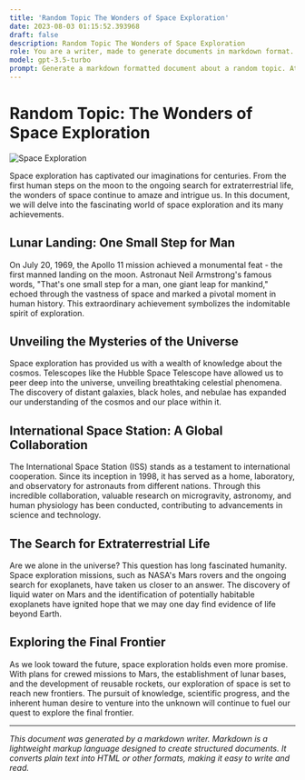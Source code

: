 ```yaml
---
title: 'Random Topic The Wonders of Space Exploration'
date: 2023-08-03 01:15:52.393968
draft: false
description: Random Topic The Wonders of Space Exploration
role: You are a writer, made to generate documents in markdown format. It is very important that all of the documents you generate are in valid markdown format.
model: gpt-3.5-turbo
prompt: Generate a markdown formatted document about a random topic. At the bottom, include a disclaimer explaining that the document was generated by you. The first line of the document should be the title. Make sure that the entire document is in proper markdown format, using a mix of various tags to make the document visually appealing.
---
```


# Random Topic: The Wonders of Space Exploration

![Space Exploration](https://images.unsplash.com/photo-1606773345351-8058645cfbbe)

Space exploration has captivated our imaginations for centuries. From the first human steps on the moon to the ongoing search for extraterrestrial life, the wonders of space continue to amaze and intrigue us. In this document, we will delve into the fascinating world of space exploration and its many achievements.

## Lunar Landing: One Small Step for Man

On July 20, 1969, the Apollo 11 mission achieved a monumental feat - the first manned landing on the moon. Astronaut Neil Armstrong's famous words, "That's one small step for a man, one giant leap for mankind," echoed through the vastness of space and marked a pivotal moment in human history. This extraordinary achievement symbolizes the indomitable spirit of exploration.

## Unveiling the Mysteries of the Universe

Space exploration has provided us with a wealth of knowledge about the cosmos. Telescopes like the Hubble Space Telescope have allowed us to peer deep into the universe, unveiling breathtaking celestial phenomena. The discovery of distant galaxies, black holes, and nebulae has expanded our understanding of the cosmos and our place within it.

## International Space Station: A Global Collaboration

The International Space Station (ISS) stands as a testament to international cooperation. Since its inception in 1998, it has served as a home, laboratory, and observatory for astronauts from different nations. Through this incredible collaboration, valuable research on microgravity, astronomy, and human physiology has been conducted, contributing to advancements in science and technology.

## The Search for Extraterrestrial Life

Are we alone in the universe? This question has long fascinated humanity. Space exploration missions, such as NASA's Mars rovers and the ongoing search for exoplanets, have taken us closer to an answer. The discovery of liquid water on Mars and the identification of potentially habitable exoplanets have ignited hope that we may one day find evidence of life beyond Earth.

## Exploring the Final Frontier

As we look toward the future, space exploration holds even more promise. With plans for crewed missions to Mars, the establishment of lunar bases, and the development of reusable rockets, our exploration of space is set to reach new frontiers. The pursuit of knowledge, scientific progress, and the inherent human desire to venture into the unknown will continue to fuel our quest to explore the final frontier.

---

*This document was generated by a markdown writer. Markdown is a lightweight markup language designed to create structured documents. It converts plain text into HTML or other formats, making it easy to write and read.*

